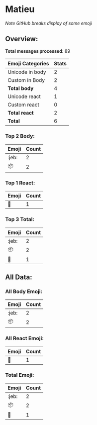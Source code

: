 # Matieu

*Note GitHub breaks display of some emoji*

## Overview:

**Total messages processed:** 89

Emoji Categories | Stats
-------|--------
Unicode in body | 2
Custom in Body | 2
**Total body** | 4
Unicode react | 1
Custom react | 0
**Total react** | 2
**Total** | 6

### Top 2 Body:

Emoji | Count
-------|--------
:jeb: | 2
:package: | 2

### Top 1 React:

Emoji | Count
-------|--------
💩 | 1

### Top 3 Total:

Emoji | Count
-------|--------
:jeb: | 2
:package: | 2
💩 | 1

## All Data:

### All Body Emoji:

Emoji | Count
-------|--------
:jeb: | 2
:package: | 2

### All React Emoji:

Emoji | Count
-------|--------
💩 | 1

### Total Emoji:

Emoji | Count
-------|--------
:jeb: | 2
:package: | 2
💩 | 1

